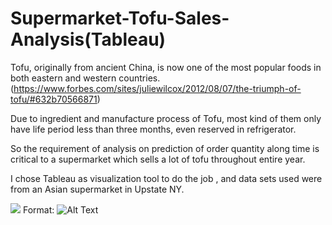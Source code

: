 # Supermarket-Tofu-Sales-Analysis(Tableau)

Tofu, originally from ancient China, is now one of the most popular foods in both eastern and western countries.(https://www.forbes.com/sites/juliewilcox/2012/08/07/the-triumph-of-tofu/#632b70566871)

Due to ingredient and manufacture process of Tofu, most kind of them only have life period less than three months, even reserved in refrigerator.

So the requirement of analysis on prediction of order quantity along time is critical to a supermarket which sells a lot of tofu throughout entire year.

I chose Tableau as visualization tool to do the job , and data sets used were from an Asian supermarket in Upstate NY.

![](https://octodex.github.com/images/yaktocat.png)
Format: ![Alt Text](url)
